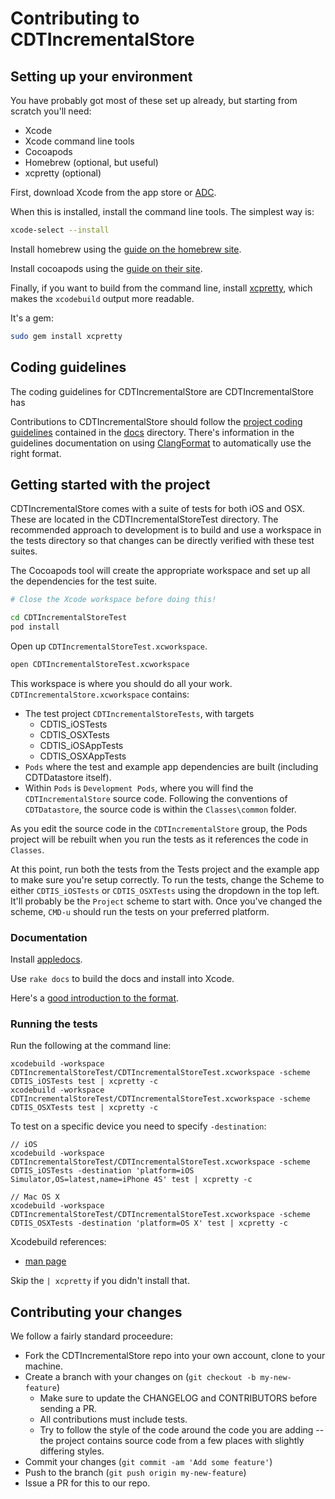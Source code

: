 # Contributing to CDTIncrementalStore

## Setting up your environment

You have probably got most of these set up already, but starting from scratch
you'll need:

* Xcode
* Xcode command line tools
* Cocoapods
* Homebrew (optional, but useful)
* xcpretty (optional)

First, download Xcode from the app store or [ADC][adc].

When this is installed, install the command line tools. The simplest way is:

```bash
xcode-select --install
```

Install homebrew using the [guide on the homebrew site][homebrew].

Install cocoapods using the [guide on their site][cpinstall].

Finally, if you want to build from the command line, install [xcpretty][xcpretty],
which makes the `xcodebuild` output more readable.

It's a gem:

```bash
sudo gem install xcpretty
```

[adc]: http://developer.apple.com/
[xcpretty]: https://github.com/mneorr/XCPretty
[homebrew]: http://brew.sh
[cpinstall]: http://guides.cocoapods.org/using/index.html

## Coding guidelines

The coding guidelines for CDTIncrementalStore are 
CDTIncrementalStore has 

Contributions to CDTIncrementalStore should follow the [project coding guidelines](doc/style-guide.md) contained in the [docs](docs) directory.
There's information in the guidelines documentation on using [ClangFormat](clangformat) to automatically use the right format.

[clangformat]: https://github.com/travisjeffery/ClangFormat-Xcode

## Getting started with the project

CDTIncrementalStore comes with a suite of tests for both iOS and OSX.
These are located in the CDTIncrementalStoreTest directory.
The recommended approach to development is to build and use a workspace in the
tests directory so that changes can be directly verified with these test suites.

The Cocoapods tool will create the appropriate workspace and set up all the dependencies for the test suite.


```bash
# Close the Xcode workspace before doing this!

cd CDTIncrementalStoreTest
pod install
```

Open up `CDTIncrementalStoreTest.xcworkspace`.

```bash
open CDTIncrementalStoreTest.xcworkspace
```

This workspace is where you should do all your work.
`CDTIncrementalStore.xcworkspace` contains:

* The test project `CDTIncrementalStoreTests`, with targets
	* CDTIS_iOSTests
	* CDTIS_OSXTests
	* CDTIS_iOSAppTests
	* CDTIS_OSXAppTests
* `Pods` where the test and example app dependencies are built (including
  CDTDatastore itself).
* Within `Pods` is `Development Pods`, where you will find the `CDTIncrementalStore`
source code.
Following the conventions of `CDTDatastore`, the source code is within the `Classes\common` folder.

As you edit the source code in the `CDTIncrementalStore` group, the Pods project will
be rebuilt when you run the tests as it references the code in `Classes`.

At this point, run both the tests from the Tests project and the example app
to make sure you're setup correctly. To run the tests, change the Scheme to
either `CDTIS_iOSTests` or `CDTIS_OSXTests` using the dropdown in the top left. It'll
probably be the `Project` scheme to start with. Once you've changed the
scheme, `CMD-u` should run the tests on your preferred platform.

### Documentation

Install [appledocs][appledocs].

Use `rake docs` to build the docs and install into Xcode.

Here's a
[good introduction to the format](http://www.cocoanetics.com/2011/11/amazing-apple-like-documentation/).

[appledocs]: http://gentlebytes.com/appledoc/

### Running the tests

Run the following at the command line:

```
xcodebuild -workspace CDTIncrementalStoreTest/CDTIncrementalStoreTest.xcworkspace -scheme CDTIS_iOSTests test | xcpretty -c
xcodebuild -workspace CDTIncrementalStoreTest/CDTIncrementalStoreTest.xcworkspace -scheme CDTIS_OSXTests test | xcpretty -c
```

To test on a specific device you need to specify `-destination`:

```
// iOS
xcodebuild -workspace CDTIncrementalStoreTest/CDTIncrementalStoreTest.xcworkspace -scheme CDTIS_iOSTests -destination 'platform=iOS Simulator,OS=latest,name=iPhone 4S' test | xcpretty -c

// Mac OS X
xcodebuild -workspace CDTIncrementalStoreTest/CDTIncrementalStoreTest.xcworkspace -scheme CDTIS_OSXTests -destination 'platform=OS X' test | xcpretty -c
```

Xcodebuild references:

* [man page](https://developer.apple.com/library/mac/documentation/Darwin/Reference/ManPages/man1/xcodebuild.1.html)

Skip the `| xcpretty` if you didn't install that.

## Contributing your changes

We follow a fairly standard proceedure:

* Fork the CDTIncrementalStore repo into your own account, clone to your machine.
* Create a branch with your changes on (`git checkout -b my-new-feature`)
  * Make sure to update the CHANGELOG and CONTRIBUTORS before sending a PR.
  * All contributions must include tests.
  * Try to follow the style of the code around the code you
    are adding -- the project contains source code from a few places with
    slightly differing styles.
* Commit your changes (`git commit -am 'Add some feature'`)
* Push to the branch (`git push origin my-new-feature`)
* Issue a PR for this to our repo.
